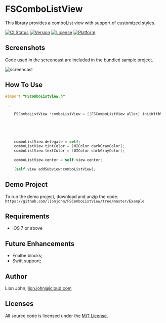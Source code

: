 # FSComboListView

This library provides a comboList view with support of customized styles.

[![CI Status](http://img.shields.io/travis/Azuritul/AZDropdownMenu.svg?style=flat)](https://travis-ci.org/Azuritul/AZDropdownMenu)
[![Version](https://img.shields.io/cocoapods/v/AZDropdownMenu.svg?style=flat)](http://cocoapods.org/pods/AZDropdownMenu)
[![License](https://img.shields.io/cocoapods/l/AZDropdownMenu.svg?style=flat)](http://cocoapods.org/pods/AZDropdownMenu)
[![Platform](https://img.shields.io/cocoapods/p/AZDropdownMenu.svg?style=flat)](http://cocoapods.org/pods/AZDropdownMenu)


## Screenshots
Code used in the screencast are included in the bundled sample project.

![screencast](https://cloud.githubusercontent.com/assets/879197/13528338/455c738a-e250-11e5-8671-312aa58a63e1.gif)



How To Use
----------


```objective-c
#import "FSComboListView.h"

...

    FSComboListView *comboListView = [[FSComboListView alloc] initWithValues:@[@"Value 1",
                                                                               @"Value 2",
                                                                               @"Value 3",
                                                                               @"Value 4",
                                                                               @"Value 5"]
                                                                       frame:CGRectMake(0, 0, 300, 40)];
    comboListView.delegate = self;
    comboListView.tintColor = [UIColor darkGrayColor];
    comboListView.textColor = [UIColor darkGrayColor];
    
    comboListView.center = self.view.center;
    
    [self.view addSubview:comboListView];
```

## Demo Project

To run the demo project, download and unzip the code.  `https://github.com/lionjohn/FSComboListView/tree/master/Example`


## Requirements
- iOS 7 or above


Future Enhancements
-------------------

- Enalbe blocks;
- Swift support;

## Author
Lion John, lion.john@icloud.com

## Licenses

All source code is licensed under the [MIT License](https://github.com/lionjohn/FSComboListView/blob/master/LICENSE).

	
